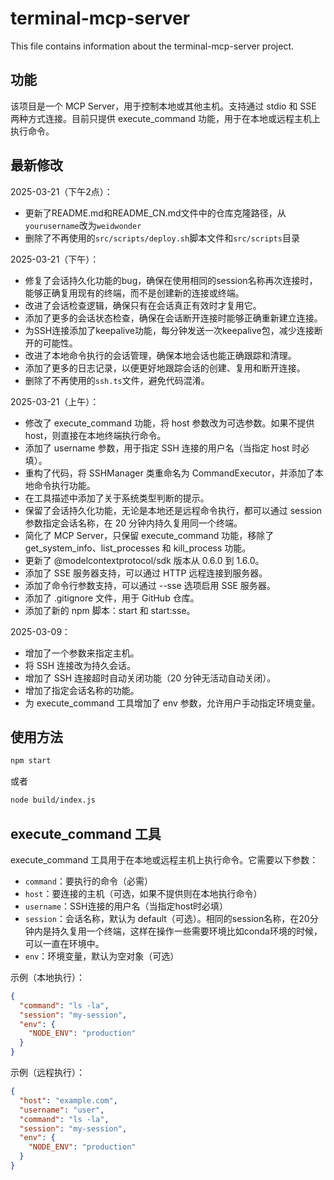 # terminal-mcp-server

This file contains information about the terminal-mcp-server project.

## 功能

该项目是一个 MCP Server，用于控制本地或其他主机。支持通过 stdio 和 SSE 两种方式连接。目前只提供 execute_command 功能，用于在本地或远程主机上执行命令。

## 最新修改

2025-03-21（下午2点）：

* 更新了README.md和README_CN.md文件中的仓库克隆路径，从`yourusername`改为`weidwonder`
* 删除了不再使用的`src/scripts/deploy.sh`脚本文件和`src/scripts`目录

2025-03-21（下午）：

* 修复了会话持久化功能的bug，确保在使用相同的session名称再次连接时，能够正确复用现有的终端，而不是创建新的连接或终端。
* 改进了会话检查逻辑，确保只有在会话真正有效时才复用它。
* 添加了更多的会话状态检查，确保在会话断开连接时能够正确重新建立连接。
* 为SSH连接添加了keepalive功能，每分钟发送一次keepalive包，减少连接断开的可能性。
* 改进了本地命令执行的会话管理，确保本地会话也能正确跟踪和清理。
* 添加了更多的日志记录，以便更好地跟踪会话的创建、复用和断开连接。
* 删除了不再使用的`ssh.ts`文件，避免代码混淆。

2025-03-21（上午）：

* 修改了 execute_command 功能，将 host 参数改为可选参数。如果不提供 host，则直接在本地终端执行命令。
* 添加了 username 参数，用于指定 SSH 连接的用户名（当指定 host 时必填）。
* 重构了代码，将 SSHManager 类重命名为 CommandExecutor，并添加了本地命令执行功能。
* 在工具描述中添加了关于系统类型判断的提示。
* 保留了会话持久化功能，无论是本地还是远程命令执行，都可以通过 session 参数指定会话名称，在 20 分钟内持久复用同一个终端。
* 简化了 MCP Server，只保留 execute_command 功能，移除了 get_system_info、list_processes 和 kill_process 功能。
* 更新了 @modelcontextprotocol/sdk 版本从 0.6.0 到 1.6.0。
* 添加了 SSE 服务器支持，可以通过 HTTP 远程连接到服务器。
* 添加了命令行参数支持，可以通过 --sse 选项启用 SSE 服务器。
* 添加了 .gitignore 文件，用于 GitHub 仓库。
* 添加了新的 npm 脚本：start 和 start:sse。

2025-03-09：

* 增加了一个参数来指定主机。
* 将 SSH 连接改为持久会话。
* 增加了 SSH 连接超时自动关闭功能（20 分钟无活动自动关闭）。
* 增加了指定会话名称的功能。
* 为 execute_command 工具增加了 env 参数，允许用户手动指定环境变量。

## 使用方法

```bash
npm start
```

或者

```bash
node build/index.js
```

## execute_command 工具

execute_command 工具用于在本地或远程主机上执行命令。它需要以下参数：

* `command`：要执行的命令（必需）
* `host`：要连接的主机（可选，如果不提供则在本地执行命令）
* `username`：SSH连接的用户名（当指定host时必填）
* `session`：会话名称，默认为 default（可选）。相同的session名称，在20分钟内是持久复用一个终端，这样在操作一些需要环境比如conda环境的时候，可以一直在环境中。
* `env`：环境变量，默认为空对象（可选）

示例（本地执行）：

```json
{
  "command": "ls -la",
  "session": "my-session",
  "env": {
    "NODE_ENV": "production"
  }
}
```

示例（远程执行）：

```json
{
  "host": "example.com",
  "username": "user",
  "command": "ls -la",
  "session": "my-session",
  "env": {
    "NODE_ENV": "production"
  }
}